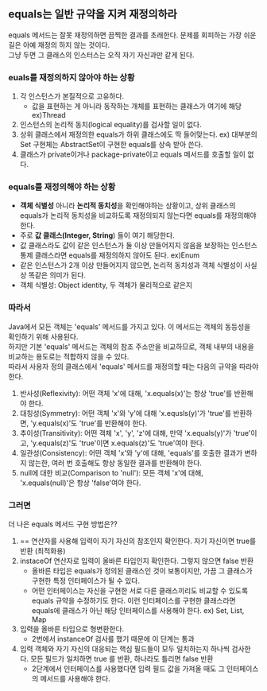 ## equals는 일반 규약을 지켜 재정의하라

equals 메서드는 잘못 재정의하면 끔찍한 결과를 초래한다. 문제를 회피하는 가장 쉬운 길은 아예 재정의 하지 않는 것이다.  
그냥 두면 그 클래스의 인스터스는 오직 자기 자신과만 같게 된다.

### euals를 재정의하지 않아야 하는 상황
1. 각 인스턴스가 본질적으로 고유하다.
   - 값을 표현하는 게 아니라 동작하는 개체를 표현하는 클래스가 여기에 해당 ex)Thread
3. 인스턴스의 논리적 동치(logical equality)를 검사할 일이 없다.
4. 상위 클래스에서 재정의한 equals가 하위 클래스에도 딱 들어맞는다. ex) 대부분의 Set 구현체는 AbstractSet이 구현한 equals를 상속 받아 쓴다.
5. 클래스가 private이거나 package-private이고 equals 메서드를 호출할 일이 없다.

### equals를 재정의해야 하는 상황
- **객체 식별성** 아니라 **논리적 동치성**을 확인해야하는 상황이고, 상위 클래스의 equals가 논리적 동치성을 비교하도록 재정의되지 않는다면 equals를 재정의해야 한다.
- 주로 **값 클래스(Integer, String**) 들이 여기 해당한다.
- 값 클래스라도 값이 같은 인스턴스가 둘 이상 만들어지지 않음을 보장하는 인스턴스 통제 클래스라면 equals를 재정의하지 않아도 된다. ex)Enum
- 같은 인스턴스가 2개 이상 만들어지지 않으면, 논리적 동치성과 객체 식별성이 사실상 똑같은 의미가 된다.
- 객체 식별성: Object identity, 두 객체가 물리적으로 같은지

### 따라서

Java에서 모든 객체는 'equals' 메서드를 가지고 있다. 이 메서드는 객체의 동등성을 확인하기 위해 사용된다.  
하지만 기본 'equals' 메서드는 객체의 참조 주소만을 비교하므로, 객체 내부의 내용을 비교하는 용도로는 적합하지 않을 수 있다.  
따라서 사용자 정의 클래스에서 'equals' 메서드를 재정의할 때는 다음의 규약을 따라야 한다.  
  
1. 반사성(Reflexivity): 어떤 객체 'x'에 대해, 'x.equals(x)'는 항상 'true'를 반환해야 한다.
2. 대칭성(Symmetry): 어떤 객체 'x'와 'y'에 대해 'x.equsls(y)'가 'true'를 반환하면, 'y.equals(x)'도 'true'를 반환해야 한다.
3. 추이성(Transitivity): 어떤 객체 'x', 'y', 'z'에 대해, 만약 'x.equals(y)'가 'true'이고, 'y.equals(z)'도 'true'이면 x.equals(z)'도 'true'여야 한다.
4. 일관성(Consistency): 어떤 객체 'x'와 'y'에 대해, 'equals'를 호출한 결과가 변하지 않는한, 여러 번 호출해도 항상 동일한 결과를 반환해야 한다.
5. null에 대한 비교(Comparison to 'null'): 모든 객체 'x'에 대해, 'x.equals(null)'은 항상 'false'여야 한다.


### 그러면

더 나은 equals 메서드 구현 방법은??  
  
1. == 연산자를 사용해 입력이 자기 자신의 참조인지 확인한다. 자기 자신이면 true를 반환 (최적화용)
2. instaceOf 연산자로 입력이 올바른 타입인지 확인한다. 그렇지 않으면 false 반환
   - 올바른 타입은 equals가 정의된 클래스인 것이 보통이지만, 가끔 그 클래스가 구현한 특정 인터페이스가 될 수 있다.
   - 어떤 인터페이스는 자신을 구현한 서로 다른 클래스끼리도 비교할 수 있도록 equals 규약을 수정하기도 한다. 이런 인터페이스를 구현한 클래스라면 equals에 클래스가 아닌 해당 인터페이스를 사용해야 한다. ex) Set, List, Map
3. 입력을 올바른 타입으로 형변환한다.
   - 2번에서 instanceOf 검사를 했기 때문에 이 단계는 통과
4. 입력 객체와 자기 자신의 대응되는 핵심 필드들이 모두 일치하는지 하나씩 검사한다. 모든 필드가 일치하면 true 를 반환, 하나라도 틀리면 false 반환
   - 2단계에서 인터페이스를 사용했다면 입력 필드 값을 가져올 때도 그 인터페이스의 메서드를 사용해야 한다.
